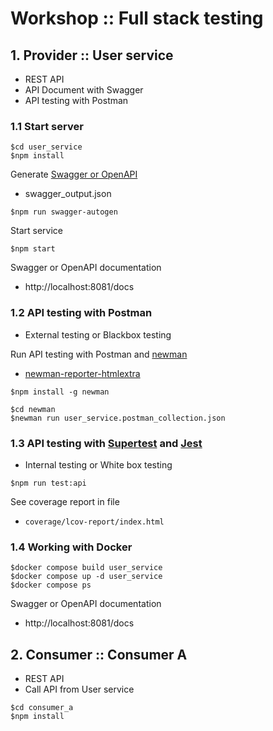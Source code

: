 # Workshop :: Full stack testing


## 1. Provider :: User service
* REST API
* API Document with Swagger
* API testing with Postman


### 1.1 Start server
```
$cd user_service
$npm install
```
Generate [Swagger or OpenAPI](https://swagger.io/)
* swagger_output.json

```
$npm run swagger-autogen
```

Start service
```
$npm start
```

Swagger or OpenAPI documentation
* http://localhost:8081/docs


### 1.2 API testing with Postman
* External testing or Blackbox testing

Run API testing with Postman and [newman](https://www.npmjs.com/package/newman)
* [newman-reporter-htmlextra](https://www.npmjs.com/package/newman-reporter-htmlextra)
```
$npm install -g newman

$cd newman
$newman run user_service.postman_collection.json
```

### 1.3 API testing with [Supertest](https://www.npmjs.com/package/supertest) and [Jest](https://jestjs.io/)
* Internal testing or White box testing

```
$npm run test:api
```
See coverage report in file
* `coverage/lcov-report/index.html`

### 1.4 Working with Docker
```
$docker compose build user_service
$docker compose up -d user_service
$docker compose ps
```

Swagger or OpenAPI documentation
* http://localhost:8081/docs

## 2. Consumer :: Consumer A
* REST API
* Call API from User service

```
$cd consumer_a
$npm install
```
